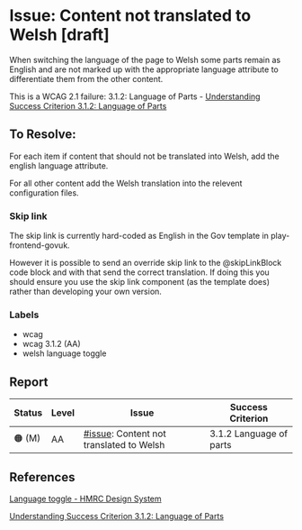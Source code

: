 # Issue: Content not translated to Welsh [draft]

When switching the language of the page to Welsh some parts remain as English and are not marked up with the appropriate language attribute to differentiate them from the other content.

This is a WCAG 2.1 failure: 3.1.2: Language of Parts - [Understanding Success Criterion 3.1.2: Language of Parts](https://www.w3.org/WAI/WCAG21/Understanding/language-of-parts.html)

## To Resolve:

For each item if content that should not be translated into Welsh, add the english language attribute.

For all other content add the Welsh translation into the relevent configuration files.

### Skip link

The skip link is currently hard-coded as English in the Gov template in play-frontend-govuk.

However it is possible to send an override skip link to the @skipLinkBlock code block and with that send the correct translation. If doing this you should ensure you use the skip link component (as the template does) rather than developing your own version.

### Labels

* wcag
* wcag 3.1.2 (AA)
* welsh language toggle

## Report

| Status | Level | Issue | Success Criterion |
| ------ | ----- | ----- | ----------------- |
| 🟠 (M) | AA    | [#issue](): Content not translated to Welsh | 3.1.2 Language of parts |

## References

[Language toggle - HMRC Design System](https://design.tax.service.gov.uk/hmrc-design-patterns/welsh-language-toggle/)

[Understanding Success Criterion 3.1.2: Language of Parts](https://www.w3.org/WAI/WCAG21/Understanding/language-of-parts.html)
